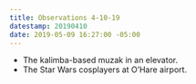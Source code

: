 ```yaml
---
title: Observations 4-10-19
datestamp: 20190410
date: 2019-05-09 16:27:00 -05:00
---
```


- The kalimba-based muzak in an elevator.
- The Star Wars cosplayers at O’Hare airport.
